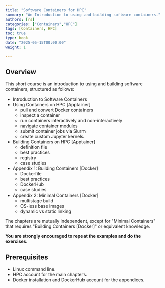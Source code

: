 ```yaml
---
title: "Software Containers for HPC"
summary: "An Introduction to using and building software containers."
authors: [rs]
categories: ["Containers","HPC"]
tags: [Containers, HPC]
toc: true
type: book
date: "2025-05-15T00:00:00"
weight: 1

---
```


## Overview
This short course is an introduction to using and building software containers, structured as follows:

- Introduction to Software Containers
- Using Containers on HPC [Apptainer]
    - pull and convert Docker containers
    - inspect a container
    - run containers interactively and non-interactively
    - navigate container modules
    - submit container jobs via Slurm
    - create custom Jupyter kernels
- Building Containers on HPC [Apptainer]
    - definition file
    - best practices
    - registry
    - case studies
- Appendix 1: Building Containers [Docker]
    - Dockerfile
    - best practices
    - DockerHub
    - case studies
- Appendix 2: Minimal Containers [Docker]
    - multistage build
    - OS-less base images
    - dynamic vs static linking

The chapters are mutually independent, except for "Minimal Containers" that requires "Building Containers [Docker]" or equivalent knowledge.

**You are strongly encouraged to repeat the examples and do the exercises.**

## Prerequisites
- Linux command line.
- HPC account for the main chapters.
- Docker installation and DockerHub account for the appendices.
